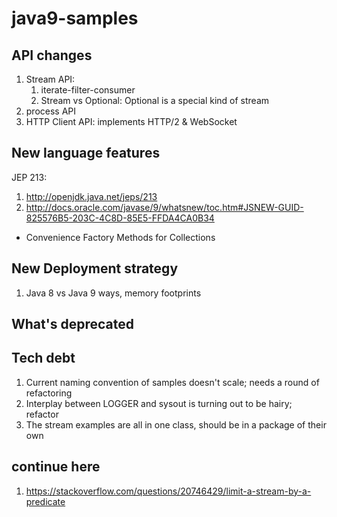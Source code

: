 # java9-samples

## API changes

1. Stream API:
   1. iterate-filter-consumer
   2. Stream vs Optional: Optional is a special kind of stream
2. process API
3. HTTP Client API: implements HTTP/2 & WebSocket
## New language features
JEP 213: 
1. http://openjdk.java.net/jeps/213
2. http://docs.oracle.com/javase/9/whatsnew/toc.htm#JSNEW-GUID-825576B5-203C-4C8D-85E5-FFDA4CA0B34
* Convenience Factory Methods for Collections
## New Deployment strategy
1. Java 8 vs Java 9 ways, memory footprints
## What's deprecated
## Tech debt
1. Current naming convention of samples doesn't scale; needs a round of refactoring
2. Interplay between LOGGER and sysout is turning out to be hairy; refactor
3. The stream examples are all in one class, should be in a package of their own

## continue here
1. https://stackoverflow.com/questions/20746429/limit-a-stream-by-a-predicate
